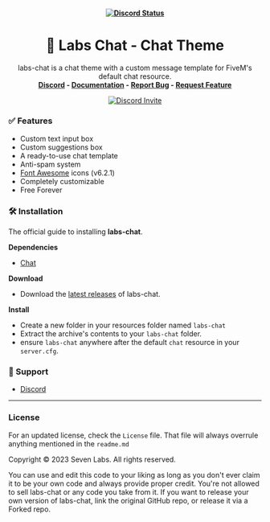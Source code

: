 <h4 align="center">
	<a href="https://impulse101.cc/discord" title=""><img alt="Discord Status" src="https://discordapp.com/api/guilds/991700534782332939/widget.png"></a>
</h4>

<div align="center">
	<h1 align="center">🎨 Labs Chat - Chat Theme</h1>
	<p align="center">
	    labs-chat is a chat theme with a custom message template for FiveM's default chat resource.
	    <br/>
	    <b><a href='https://impulse101.cc/discord'>Discord</a> - <a href='#'>Documentation</a> - <a href="https://github.com/sevenlabs/labs-chat/issues">Report Bug</a> - <a href="https://github.com/sevenlabs/labs-chat/issues">Request Feature</a></b></h5>
  	</p>
	<a href="https://impulse101.cc/discord" title=""><img alt="Discord Invite" src="https://discordapp.com/api/guilds/991700534782332939/widget.png?style=banner2"></a>
</div>

### ✅ Features

- Custom text input box
- Custom suggestions box
- A ready-to-use chat template
- Anti-spam system
- [Font Awesome](https://fontawesome.com/) icons (v6.2.1)
- Completely customizable
- Free Forever

### 🛠 Installation
The official guide to installing **labs-chat**.

**Dependencies**
- [Chat](https://github.com/citizenfx/cfx-server-data/tree/master/resources/%5Bgameplay%5D/chat)

**Download**
- Download the [latest releases](https://github.com/sevenlabs/labs-chat/releases/latest) of labs-chat.

**Install**
- Create a new folder in your resources folder named ``labs-chat``
- Extract the archive's contents to your ``labs-chat`` folder.
- ensure ``labs-chat`` anywhere after the default ``chat`` resource in your ``server.cfg``.

### 🙋 Support
- [Discord](https://impulse101.cc/discord)

--------
### License
For an updated license, check the ``License`` file. That file will always overrule anything mentioned in the ``readme.md``

Copyright © 2023 Seven Labs. All rights reserved.

You can use and edit this code to your liking as long as you don't ever claim it to be your own code and always provide proper credit. You're not allowed to sell labs-chat or any code you take from it. If you want to release your own version of labs-chat, link the original GitHub repo, or release it via a Forked repo.
